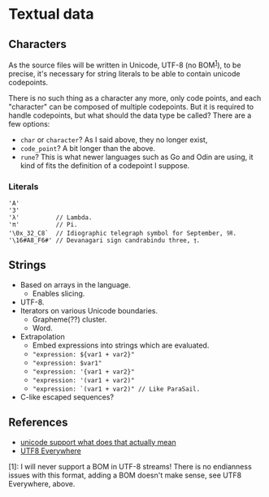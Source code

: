 # Textual data

## Characters

As the source files will be written in Unicode, UTF-8 (no BOM<sup>[1](#bom-note)</sup>), to be precise, it's necessary for string literals to be able to contain unicode codepoints.

There is no such thing as a character any more, only code points, and each "character" can be composed of multiple codepoints. But it is required to handle codepoints, but what should the data type be called? There are a few options:

* ```char``` or ```character```? As I said above, they no longer exist,
* ```code_point```? A bit longer than the above.
* ```rune```? This is what newer languages such as Go and Odin are using, it kind of fits the definition of a codepoint I suppose.

### Literals

```exp
'A'
'3'
'λ'          // Lambda.
'π'          // Pi.
'\0x_32_C8`  // Idiographic telegraph symbol for September, ㋈.
'\16#A8_F6#' // Devanagari sign candrabindu three, ꣶ.
```

## Strings

* Based on arrays in the language.
  * Enables slicing.
* UTF-8.
* Iterators on various Unicode boundaries.
  * Grapheme(??) cluster.
  * Word.
* Extrapolation
  * Embed expressions into strings which are evaluated.
  * ```"expression: ${var1 + var2}"```
  * ```"expression: $var1"```
  * ```"expression: '{var1 + var2}"```
  * ```"expression: '(var1 + var2)"```
  * ```"expression: `(var1 + var2)" // Like ParaSail.```
* C-like escaped sequences?

## References

* [unicode support what does that actually mean](https://boyter.org/posts/unicode-support-what-does-that-actually-mean)
* [UTF8 Everywhere](http://utf8everywhere.org)

<a name="bom-note">[1]</a>: I will never support a BOM in UTF-8 streams! There is no endianness issues with this format, adding a BOM doesn't make sense, see UTF8 Everywhere, above.

